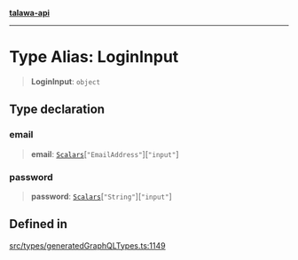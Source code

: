 [**talawa-api**](../../../README.md)

***

# Type Alias: LoginInput

> **LoginInput**: `object`

## Type declaration

### email

> **email**: [`Scalars`](Scalars.md)\[`"EmailAddress"`\]\[`"input"`\]

### password

> **password**: [`Scalars`](Scalars.md)\[`"String"`\]\[`"input"`\]

## Defined in

[src/types/generatedGraphQLTypes.ts:1149](https://github.com/Suyash878/talawa-api/blob/095e6964ce2a06c1c30d1acf81b6162203f1db91/src/types/generatedGraphQLTypes.ts#L1149)
